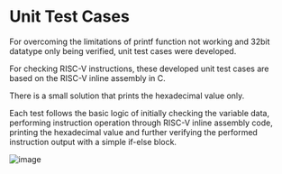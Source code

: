 # Unit Test Cases

For overcoming the limitations of printf function not working and 32bit datatype only being verified, unit test cases were developed.

For checking RISC-V instructions, these developed unit test cases are based on the RISC-V inline assembly in C.

There is a small solution that prints the hexadecimal value only.

Each test follows the basic logic of initially checking the variable data, performing instruction operation through RISC-V inline assembly code, printing the hexadecimal value and further verifying the performed instruction output with a simple if-else block. 

![image](https://user-images.githubusercontent.com/63293023/149922733-544897ea-572c-4564-8c7a-de30ffc2d5a1.png)
